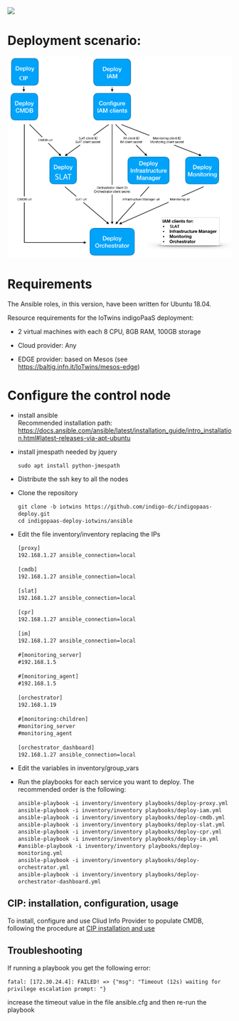 ![](https://img.shields.io/badge/tested%20with-ansible%202.8.6-green.svg)

# Deployment scenario:

![](doc/images/paas_deployment_schema.png)

# Requirements

The Ansible roles, in this version, have been written for Ubuntu 18.04.

Resource requirements for the IoTwins indigoPaaS deployment:

- 2 virtual machines with each 8 CPU, 8GB RAM, 100GB storage

- Cloud provider: Any

- EDGE provider: based on Mesos (see https://baltig.infn.it/IoTwins/mesos-edge)


# Configure the control node

- install ansible <br>Recommended installation path: https://docs.ansible.com/ansible/latest/installation_guide/intro_installation.html#latest-releases-via-apt-ubuntu

- install jmespath needed by jquery
  ````
  sudo apt install python-jmespath
  ````

- Distribute the ssh key to all the nodes

- Clone the repository
  ````
  git clone -b iotwins https://github.com/indigo-dc/indigopaas-deploy.git
  cd indigopaas-deploy-iotwins/ansible
  ````

- Edit the file inventory/inventory replacing the IPs

  ````
  [proxy]
  192.168.1.27 ansible_connection=local

  [cmdb]
  192.168.1.27 ansible_connection=local

  [slat]
  192.168.1.27 ansible_connection=local

  [cpr]
  192.168.1.27 ansible_connection=local

  [im]
  192.168.1.27 ansible_connection=local

  #[monitoring_server]
  #192.168.1.5

  #[monitoring_agent]
  #192.168.1.5

  [orchestrator]
  192.168.1.19

  #[monitoring:children]
  #monitoring_server
  #monitoring_agent

  [orchestrator_dashboard]
  192.168.1.27 ansible_connection=local
  ````

- Edit the variables in inventory/group_vars 

- Run the playbooks for each service you want to deploy. 
  The recommended order is the following:
  ````
  ansible-playbook -i inventory/inventory playbooks/deploy-proxy.yml
  ansible-playbook -i inventory/inventory playbooks/deploy-iam.yml
  ansible-playbook -i inventory/inventory playbooks/deploy-cmdb.yml
  ansible-playbook -i inventory/inventory playbooks/deploy-slat.yml
  ansible-playbook -i inventory/inventory playbooks/deploy-cpr.yml
  ansible-playbook -i inventory/inventory playbooks/deploy-im.yml
  #ansible-playbook -i inventory/inventory playbooks/deploy-monitoring.yml
  ansible-playbook -i inventory/inventory playbooks/deploy-orchestrator.yml
  ansible-playbook -i inventory/inventory playbooks/deploy-orchestrator-dashboard.yml
  ````


## CIP: installation, configuration, usage

To install, configure and use Cliud Info Provider to populate CMDB, following the procedure at [CIP installation and use](https://baltig.infn.it/IoTwins/indigopaas-deploy-iotwins/-/blob/main/ansible/roles/cip/README.md) 

## Troubleshooting

If running a playbook you get the following error:

```
fatal: [172.30.24.4]: FAILED! => {"msg": "Timeout (12s) waiting for privilege escalation prompt: "}
```

increase the timeout value in the file ansible.cfg and then re-run the playbook




  
